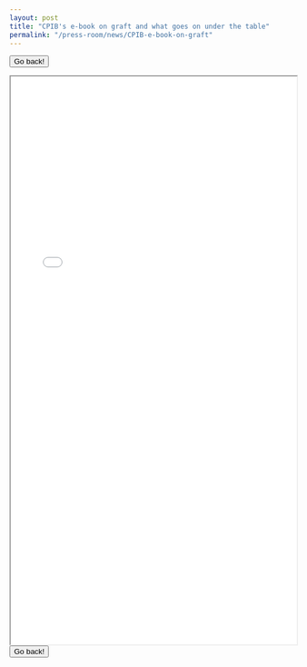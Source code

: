 ```yaml
---
layout: post
title: "CPIB's e-book on graft and what goes on under the table"
permalink: "/press-room/news/CPIB-e-book-on-graft"
---
```


<form>
 <input type="button" value="Go back!" onclick="history.back()">
</form>
    
<iframe src="/files/news/2020.12.29.ST_CPIB e-book on graft.pdf" width="100%" height="1000px">
    </iframe>


<form>
 <input type="button" value="Go back!" onclick="history.back()">
</form>

